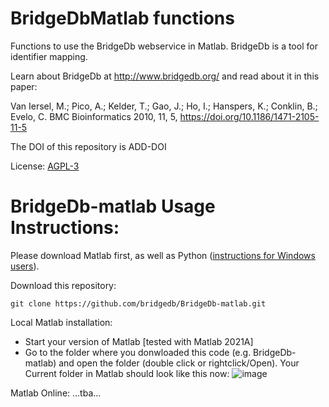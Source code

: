# BridgeDbMatlab functions

Functions to use the BridgeDb webservice in Matlab. BridgeDb is a tool for identifier mapping.

Learn about BridgeDb at http://www.bridgedb.org/ and read about it in this paper:

Van Iersel, M.;  Pico, A.;  Kelder, T.;  Gao, J.;  Ho, I.;   Hanspers, K.;  Conklin, B.;  Evelo, C. BMC Bioinformatics 2010, 11, 5, https://doi.org/10.1186/1471-2105-11-5

The DOI of this repository is ADD-DOI

License: [AGPL-3](../main/LICENSE.txt)


# BridgeDb-matlab Usage Instructions:

Please download Matlab first, as well as Python ([instructions for Windows users](https://nl.mathworks.com/help/matlab/matlab_external/install-supported-python-implementation.html)).

Download this repository:
```
git clone https://github.com/bridgedb/BridgeDb-matlab.git
```
Local Matlab installation:
- Start your version of Matlab [tested with Matlab 2021A]
- Go to the folder where you donwloaded this code (e.g. BridgeDb-matlab) and open the folder (double click or rightclick/Open).
Your Current folder in Matlab should look like this now:
![image](https://user-images.githubusercontent.com/26277832/128178459-912d81be-e929-4dfb-a602-74d0cbdc073f.png)



Matlab Online:
...tba...
